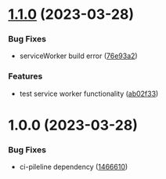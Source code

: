 # [1.1.0](https://github.com/stagePass/core/compare/v1.0.0...v1.1.0) (2023-03-28)


### Bug Fixes

* serviceWorker build error ([76e93a2](https://github.com/stagePass/core/commit/76e93a2036d2cb805d113ac1bfb22597f51eef38))


### Features

* test service worker functionality ([ab02f33](https://github.com/stagePass/core/commit/ab02f339eefa19d9669008a03204b8ee58b183b0))

# 1.0.0 (2023-03-28)


### Bug Fixes

* ci-pileline dependency ([1466610](https://github.com/stagePass/core/commit/1466610ce6f1ebbf36bc7395d507b2c911b38d46))
